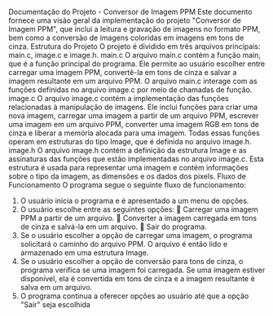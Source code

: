 Documentação do Projeto - Conversor de Imagem PPM
Este documento fornece uma visão geral da implementação do projeto "Conversor de Imagem 
PPM", que inclui a leitura e gravação de imagens no formato PPM, bem como a conversão de 
imagens coloridas em imagens em tons de cinza.
Estrutura do Projeto
O projeto é dividido em três arquivos principais: main.c, image.c e image.h.
main.c
O arquivo main.c contém a função main, que é a função principal do programa. Ele permite ao 
usuário escolher entre carregar uma imagem PPM, convertê-la em tons de cinza e salvar a 
imagem resultante em um arquivo PPM. O arquivo main.c interage com as funções definidas 
no arquivo image.c por meio de chamadas de função.
image.c
O arquivo image.c contém a implementação das funções relacionadas à manipulação de 
imagens. Ele inclui funções para criar uma nova imagem, carregar uma imagem a partir de um 
arquivo PPM, escrever uma imagem em um arquivo PPM, converter uma imagem RGB em tons 
de cinza e liberar a memória alocada para uma imagem. Todas essas funções operam em 
estruturas do tipo Image, que é definida no arquivo image.h.
image.h
O arquivo image.h contém a definição da estrutura Image e as assinaturas das funções que 
estão implementadas no arquivo image.c. Esta estrutura é usada para representar uma 
imagem e contém informações sobre o tipo da imagem, as dimensões e os dados dos pixels.
Fluxo de Funcionamento
O programa segue o seguinte fluxo de funcionamento:
1. O usuário inicia o programa e é apresentado a um menu de opções.
2. O usuário escolhe entre as seguintes opções:
 Carregar uma imagem PPM a partir de um arquivo.
 Converter a imagem carregada em tons de cinza e salvá-la em um arquivo.
 Sair do programa.
3. Se o usuário escolher a opção de carregar uma imagem, o programa solicitará o 
caminho do arquivo PPM. O arquivo é então lido e armazenado em uma estrutura 
Image.
4. Se o usuário escolher a opção de conversão para tons de cinza, o programa verifica se 
uma imagem foi carregada. Se uma imagem estiver disponível, ela é convertida em 
tons de cinza e a imagem resultante é salva em um arquivo.
5. O programa continua a oferecer opções ao usuário até que a opção "Sair" seja 
escolhida

